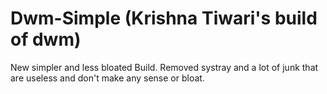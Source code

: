 # Dwm-Simple (Krishna Tiwari's build of dwm)
New simpler and less bloated Build.
Removed systray and a lot of junk that are useless and don't make any sense or bloat.
